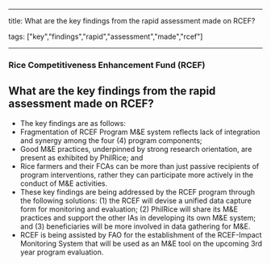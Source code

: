 
---

title: What are the key findings from the rapid assessment made on RCEF?

tags: ["key","findings","rapid","assessment","made","rcef"]

---

### Rice Competitiveness Enhancement Fund (RCEF)

## What are the key findings from the rapid assessment made on RCEF?


 - The key findings are as follows: 
 - Fragmentation of RCEF Program M&E system reflects lack of integration and synergy among the four (4) program components;
 - Good M&E practices, underpinned by strong research orientation, are present as exhibited by PhilRice; and
 - Rice farmers and their FCAs can be more than just passive recipients of program interventions, rather they can participate more actively in the conduct of M&E activities.
 - These key findings are being addressed by the RCEF program through the following solutions: (1) the RCEF will devise a unified data capture form for monitoring and evaluation; (2) PhilRice will share its M&E practices and support the other IAs in developing its own M&E system; and (3) beneficiaries will be more involved in data gathering for M&E.
 - RCEF is being assisted by FAO for the establishment of the RCEF-Impact Monitoring System that will be used as an M&E tool on the upcoming 3rd year program evaluation.
